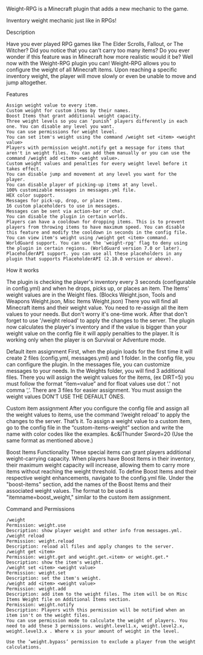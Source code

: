Weight-RPG is a Minecraft plugin that adds a new mechanic to the game.

Inventory weight mechanic just like in RPGs!

Description

Have you ever played RPG games like The Elder Scrolls, Fallout, or The Witcher? Did you notice that you can’t carry too many items? Do you ever wonder if this feature was in Minecraft how more realistic would it be? Well now with the Weight-RPG plugin you can! Weight-RPG allows you to configure the weight of all Minecraft items. Upon reaching a specific inventory weight, the player will move slowly or even be unable to move and jump altogether.​

Features

    Assign weight value to every item.
    Custom weight for custom items by their names.
    Boost Items that grant additional weight capacity.
    Three weight levels so you can ‘punish’ players differently in each one. You can disable any level you want.
    You can use permissions for weight level.
    You can set item's weight using the command /weight set <item> <weight value>
    Players with permission weight.notify get a message for items that aren't in weight files. You can add them manually or you can use the command /weight add <item> <weight value>.
    Custom weight values and penalties for every weight level before it takes effect.
    You can disable jump and movement at any level you want for the player.
    You can disable player of picking-up items at any level.
    100% customizable messages in messages.yml file.
    HEX color support.
    Messages for pick-up, drop, or place items.
    16 custom placeholders to use in messages.
    Messages can be sent via action-bar or chat.
    You can disable the plugin in certain worlds.
    Players can have a cooldown for dropping items. This is to prevent players from throwing items to have maximum speed. You can disable this feature and modify the cooldown in seconds in the config file.
    You can view item's weight using /weight get <item> command.
    WorldGuard support. You can use the 'weight-rpg' flag to deny using the plugin in certain regions. (WorldGuard version 7.0 or later).
    PlaceholderAPI support. you can use all these placeholders in any plugin that supports PlaceholderAPI (2.10.0 version or above).

How it works

The plugin is checking the player's inventory every 3 seconds (configurable in config.yml) and when he drops, picks up, or places an item. The Items' weight values are in the Weight files.
(Blocks Weight.json, Tools and Weapons Weight.json, Misc Items Weight.json)
There you will find all Minecraft items and their weight value.
You need to re-assign all the item values to your needs. But don't worry it's one-time work. After that don't forget to use '/weight reload' to apply the changes to the server. The plugin now calculates the player's inventory and if the value is bigger than your weight value on the config file it will apply penalties to the player.
It is working only when the player is on Survival or Adventure mode.​

Default item assignment
First, when the plugin loads for the first time it will create 2 files (config.yml, messages.yml) and 1 folder. In the config file, you can configure the plugin. In the messages file, you can customize messages to your needs. In the Weights folder, you will find 3 additional files. There you will assign the weight values for the items, (ex DIRT=5) you must follow the format “item=value” and for float values use dot ‘.’ not comma ‘,’. There are 3 files for easier assignment. You must assign the weight values DON’T USE THE DEFAULT ONES.​

Custom item assignment
After you configure the config file and assign all the weight values to items, use the command ‘/weight reload’ to apply the changes to the server. That’s it. To assign a weight value to a custom item, go to the config file in the “custom-items-weight” section and write the name with color codes like the examples.
&c&lThunder Sword=20 (Use the same format as mentioned above.)​

Boost Items Functionality
These special items can grant players additional weight-carrying capacity. When players have Boost Items in their inventory, their maximum weight capacity will increase, allowing them to carry more items without reaching the weight threshold. To define Boost Items and their respective weight enhancements, navigate to the config.yml file. Under the "boost-items" section, add the names of the Boost Items and their associated weight values. The format to be used is "itemname=boost_weight," similar to the custom item assignment.​


Command and Permissions

    /weight
    Permission: weight.use
    Description: show player weight and other info from messages.yml.
    /weight reload
    Permission: weight.reload
    Description: reload all files and apply changes to the server.
    /weight get <item>
    Permission: weight.get and weight.get.<item> or weight.get.*
    Description: show the item's weight.
    /weight set <item> <weight value>
    Permission: weight.set
    Description: set the item's weight.
    /weight add <item> <weight value>
    Permission: weight.add
    Description: add item to the weight files. The item will be on Misc Items Weight file on Additional Items section.
    Permission: weight.notify
    Description: Players with this permission will be notified when an item isn't on the weight files.
    You can use permission mode to calculate the weight of players. You need to add these 3 permissions. weight.level1.x, weight.level2.x, weight.level3.x . Where x is your amount of weight in the level.

    Use the ‘weight.bypass’ permission to exclude a player from the weight calculations.

